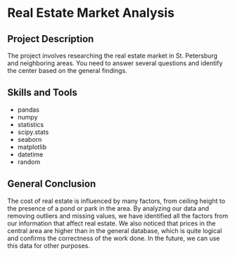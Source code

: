 # Real Estate Market Analysis

## Project Description
The project involves researching the real estate market in St. Petersburg and neighboring areas. You need to answer several questions and identify the center based on the general findings.

## Skills and Tools
* pandas
* numpy
* statistics
* scipy.stats
* seaborn
* matplotlib
* datetime
* random

## General Conclusion
The cost of real estate is influenced by many factors, from ceiling height to the presence of a pond or park in the area. By analyzing our data and removing outliers and missing values, we have identified all the factors from our information that affect real estate. We also noticed that prices in the central area are higher than in the general database, which is quite logical and confirms the correctness of the work done. In the future, we can use this data for other purposes.
